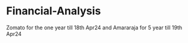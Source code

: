 # Financial-Analysis
Zomato  for the one year till 18th Apr24 and Amararaja for 5 year till 19th Apr24
